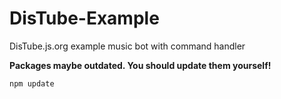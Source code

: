# DisTube-Example
DisTube.js.org example music bot with command handler

**Packages maybe outdated. You should update them yourself!**
```npm
npm update
```